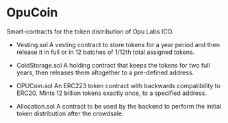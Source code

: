 # OpuCoin
Smart-contracts for the token distribution of Opu Labs ICO.

* Vesting.sol
A vesting contract to store tokens for a year period and then release it in full or in 12 batches of 1/12th total assigned tokens.

* ColdStorage.sol
A holding contract that keeps the tokens for two full years, then releases them altogether to a pre-defined address.

* OPUCoin.sol
An ERC223 token contract with backwards compatibility to ERC20. Mints 12 billion tokens exactly once, to a specified address.

* Allocation.sol
A contract to be used by the backend to perform the initial token distribution after the crowdsale.
